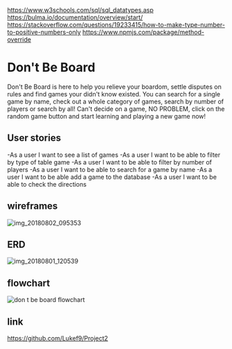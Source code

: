 https://www.w3schools.com/sql/sql_datatypes.asp 
https://bulma.io/documentation/overview/start/
https://stackoverflow.com/questions/19233415/how-to-make-type-number-to-positive-numbers-only
https://www.npmjs.com/package/method-override

# Don't Be Board
Don't Be Board is here to help you relieve your boardom, settle disputes on rules and find games your didn't know existed. You can search for a single game by name, check out a whole category of games, search by number of players or search by all! Can't decide on a game, NO PROBLEM, click on the random game button and start learning and playing a new game now!

## User stories
-As a user I want to see a list of games
-As a user I want to be able to filter by type of table game
-As a user I want to be able to filter by number of players
-As a user I want to be able to search for a game by name
-As a user I want to be able add a game to the database
-As a user I want to be able to check the directions

## wireframes
![img_20180802_095353](https://media.git.generalassemb.ly/user/14903/files/33b3491a-963a-11e8-8561-ce1cbaf83204)

## ERD
![img_20180801_120539](https://media.git.generalassemb.ly/user/14903/files/a276f804-9583-11e8-81fd-657b1a74ced2)

## flowchart
![don t be board flowchart](https://media.git.generalassemb.ly/user/14903/files/6ad8bae0-9664-11e8-8f59-d74a3758704b)

## link
https://github.com/Lukef9/Project2